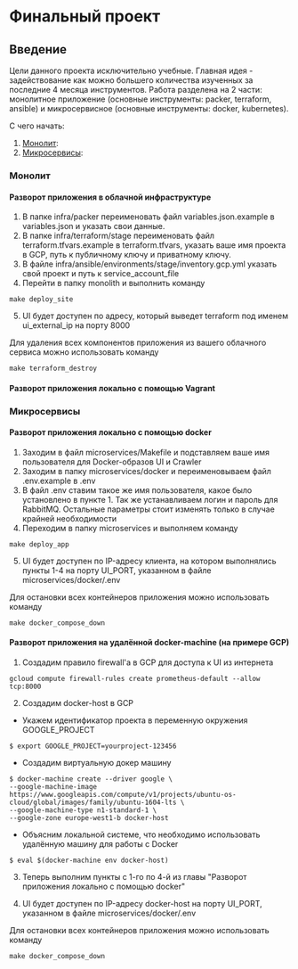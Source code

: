 # Финальный проект

## Введение

Цели данного проекта исключительно учебные. Главная идея - задействование как можно большего количества изученных за последние 4 месяца инструментов. Работа разделена на 2 части: монолитное приложение (основные инструменты: packer, terraform, ansible) и микросервисное (основные инструменты: docker, kubernetes).

С чего начать:

1. [Монолит](https://github.com/finrerty/finalproject#%D0%BC%D0%BE%D0%BD%D0%BE%D0%BB%D0%B8%D1%82):
2. [Микросервисы](https://github.com/finrerty/finalproject#%D0%BC%D0%B8%D0%BA%D1%80%D0%BE%D1%81%D0%B5%D1%80%D0%B2%D0%B8%D1%81%D1%8B):


### Монолит

#### Разворот приложения в облачной инфраструктуре
1. В папке infra/packer переименовать файл variables.json.example в variables.json и указать свои данные.
2. В папке infra/terraform/stage переименовать файл terraform.tfvars.example в terraform.tfvars, указать ваше имя проекта в GCP, путь к публичному ключу и приватному ключу.
3. В файле infra/ansible/environments/stage/inventory.gcp.yml указать свой проект и путь к service_account_file
4. Перейти в папку monolith и выполнить команду
```
make deploy_site
```
5. UI будет доступен по адресу, который выведет terraform под именем ui_external_ip на порту 8000

Для удаления всех компонентов приложения из вашего облачного сервиса можно использовать команду
```
make terraform_destroy
```

#### Разворот приложения локально с помощью Vagrant


### Микросервисы

#### Разворот приложения локально с помощью docker
1. Заходим в файл microservices/Makefile и подставляем ваше имя пользователя для Docker-образов UI и Crawler
2. Заходим в папку microservices/docker и переименовываем файл .env.example в .env
3. В файл .env ставим такое же имя пользователя, какое было установлено в пункте 1. Так же устанавливаем логин и пароль для RabbitMQ. Остальные параметры стоит изменять только в случае крайней необходимости
4. Переходим в папку microservices и выполняем команду
```
make deploy_app
```
5. UI будет доступен по IP-адресу клиента, на котором выполнялись пункты 1-4 на порту UI_PORT, указанном в файле microservices/docker/.env

Для остановки всех контейнеров приложения можно использовать команду
```
make docker_compose_down
```

#### Разворот приложения на удалённой docker-machine (на примере GCP)
1. Создадим правило firewall'а в GCP для доступа к UI из интернета
```
gcloud compute firewall-rules create prometheus-default --allow tcp:8000
```
2. Создадим docker-host в GCP
- Укажем идентификатор проекта в переменную окружения GOOGLE_PROJECT
```
$ export GOOGLE_PROJECT=yourproject-123456
```
- Создадим виртуальную докер машину
```
$ docker-machine create --driver google \
--google-machine-image https://www.googleapis.com/compute/v1/projects/ubuntu-os-cloud/global/images/family/ubuntu-1604-lts \
--google-machine-type n1-standard-1 \
--google-zone europe-west1-b docker-host
```

- Объясним локальной системе, что необходимо использовать удалённую машину для работы с Docker
```
$ eval $(docker-machine env docker-host)
```

3. Теперь выполним пункты с 1-го по 4-й из главы "Разворот приложения локально с помощью docker"

4. UI будет доступен по IP-адресу docker-host на порту UI_PORT, указанном в файле microservices/docker/.env

Для остановки всех контейнеров приложения можно использовать команду
```
make docker_compose_down
```
